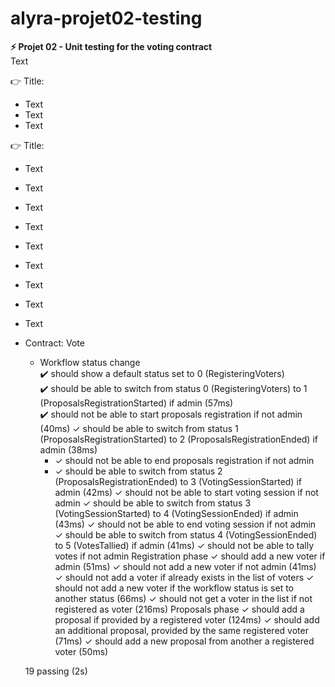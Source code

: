 # alyra-projet02-testing

**⚡️ Projet 02 - Unit testing for the voting contract** <br />
Text

👉 Title:
- Text
- Text
- Text
    
👉 Title:
- Text
- Text
- Text
- Text
- Text
- Text
- Text
- Text
- Text


- Contract: Vote
    * Workflow status change </br>
      ✔️ should show a default status set to 0 (RegisteringVoters) </br>
      ✔️ should be able to switch from status 0 (RegisteringVoters) to 1 (ProposalsRegistrationStarted) if admin (57ms) </br>
      ✔️ should not be able to start proposals registration if not admin (40ms)
      ✓ should be able to switch from status 1 (ProposalsRegistrationStarted) to 2 (ProposalsRegistrationEnded) if admin (38ms)
      * ✓ should not be able to end proposals registration if not admin
      * ✓ should be able to switch from status 2 (ProposalsRegistrationEnded) to 3 (VotingSessionStarted) if admin (42ms)
      ✓ should not be able to start voting session if not admin
      ✓ should be able to switch from status 3 (VotingSessionStarted) to 4 (VotingSessionEnded) if admin (43ms)
      ✓ should not be able to end voting session if not admin
      ✓ should be able to switch from status 4 (VotingSessionEnded) to 5 (VotesTallied) if admin (41ms)
      ✓ should not be able to tally votes if not admin
    Registration phase
      ✓ should add a new voter if admin (51ms)
      ✓ should not add a new voter if not admin (41ms)
      ✓ should not add a voter if already exists in the list of voters
      ✓ should not add a new voter if the workflow status is set to another status (66ms)
      ✓ should not get a voter in the list if not registered as voter (216ms)
    Proposals phase
      ✓ should add a proposal if provided by a registered voter (124ms)
      ✓ should add an additional proposal, provided by the same registered voter (71ms)
      ✓ should add a new proposal from another a registered voter (50ms)


  19 passing (2s)